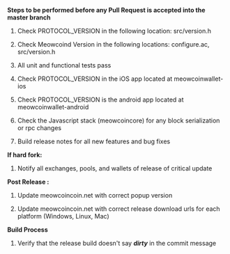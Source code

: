 **Steps to be performed before any Pull Request is accepted into the master branch**

  1. Check PROTOCOL_VERSION in the following location: src/version.h

  2. Check Meowcoind Version in the following locations: configure.ac, src/version.h

  3. All unit and functional tests pass

  4. Check PROTOCOL_VERSION in the iOS app located at meowcoinwallet-ios

  5. Check PROTOCOL_VERSION is the android app located at meowcoinwallet-android

  6. Check the Javascript stack (meowcoincore) for any block serialization or rpc changes
  
  7. Build release notes for all new features and bug fixes

**If hard fork:**

  1. Notify all exchanges, pools, and wallets of release of critical update

**Post Release :**

  1. Update meowcoincoin.net with correct popup version
  
  2. Update meowcoincoin.net with correct release download urls for each platform (Windows, Linux, Mac)

**Build Process**

  1. Verify that the release build doesn't say ***dirty*** in the commit message

